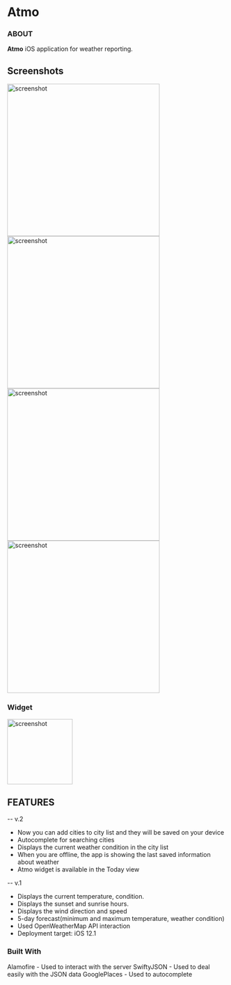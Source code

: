 # Atmo

### ABOUT
**Atmo** iOS application for weather reporting. 

## Screenshots
<img src="https://drive.google.com/uc?id=1Qyofpwj4wxLqNYSEmV4pWAy0xl3DSLlj" height="350" style="max-width:100%;" alt="screenshot"> <img src="https://drive.google.com/uc?id=1Qa4XQ4EC_niUBIu9rq9yMB4G5_a7rAoU" height="350" style="max-width:100%;" alt="screenshot"> <img src="https://drive.google.com/uc?id=1HpXw6nc7sCT1tqbkzuLEvXhreKDPCwxd" height="350" style="max-width:100%;" alt="screenshot"> <img src="https://drive.google.com/uc?id=1Q_ulO29QUNGdSyIbU2e3nAYddsv_z_QW" height="350" style="max-width:100%;" alt="screenshot"> 
### Widget
<img src="https://drive.google.com/uc?id=1GVCrYFk-pmMhTOYEgG4-d2pPTx9W2czm" height="150" style="max-width:100%;" alt="screenshot"> 

## FEATURES
-- v.2
<ul>
<li>Now you can add cities to city list and they will be saved on your device</li>
  <li>Autocomplete for searching cities </li>
   <li>Displays the current weather condition in the city list</li>
<li>When you are offline, the app is showing the last saved information about weather</li>
 <li>Atmo widget is available in the Today view</li>
</ul>

-- v.1
<ul>
<li>Displays the current temperature, condition.</li>
  <li>Displays the sunset and sunrise hours.</li>
   <li>Displays the wind direction and speed</li>
<li>5-day forecast(minimum and maximum temperature, weather condition)</li>

<li>Used OpenWeatherMap API interaction</li>
<li>Deployment target: iOS 12.1</li>

</ul>


### Built With

Alamofire - Used to interact with the server
SwiftyJSON - Used to deal easily with the JSON data
GooglePlaces - Used to autocomplete
